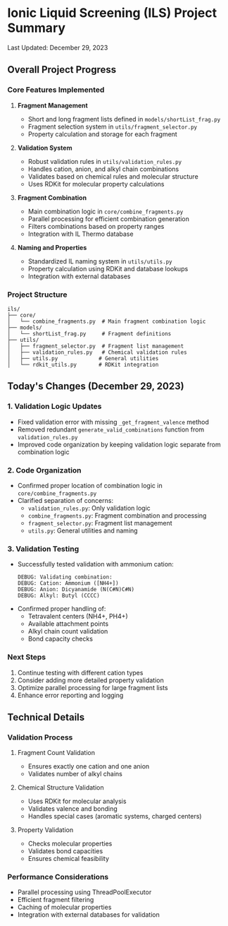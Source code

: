 # Ionic Liquid Screening (ILS) Project Summary
Last Updated: December 29, 2023

## Overall Project Progress

### Core Features Implemented
1. **Fragment Management**
   - Short and long fragment lists defined in `models/shortList_frag.py`
   - Fragment selection system in `utils/fragment_selector.py`
   - Property calculation and storage for each fragment

2. **Validation System**
   - Robust validation rules in `utils/validation_rules.py`
   - Handles cation, anion, and alkyl chain combinations
   - Validates based on chemical rules and molecular structure
   - Uses RDKit for molecular property calculations

3. **Fragment Combination**
   - Main combination logic in `core/combine_fragments.py`
   - Parallel processing for efficient combination generation
   - Filters combinations based on property ranges
   - Integration with IL Thermo database

4. **Naming and Properties**
   - Standardized IL naming system in `utils/utils.py`
   - Property calculation using RDKit and database lookups
   - Integration with external databases

### Project Structure
```
ils/
├── core/
│   └── combine_fragments.py  # Main fragment combination logic
├── models/
│   └── shortList_frag.py     # Fragment definitions
├── utils/
│   ├── fragment_selector.py  # Fragment list management
│   ├── validation_rules.py   # Chemical validation rules
│   ├── utils.py             # General utilities
│   └── rdkit_utils.py       # RDKit integration
```

## Today's Changes (December 29, 2023)

### 1. Validation Logic Updates
- Fixed validation error with missing `_get_fragment_valence` method
- Removed redundant `generate_valid_combinations` function from `validation_rules.py`
- Improved code organization by keeping validation logic separate from combination logic

### 2. Code Organization
- Confirmed proper location of combination logic in `core/combine_fragments.py`
- Clarified separation of concerns:
  - `validation_rules.py`: Only validation logic
  - `combine_fragments.py`: Fragment combination and processing
  - `fragment_selector.py`: Fragment list management
  - `utils.py`: General utilities and naming

### 3. Validation Testing
- Successfully tested validation with ammonium cation:
  ```
  DEBUG: Validating combination:
  DEBUG: Cation: Ammonium ([NH4+])
  DEBUG: Anion: Dicyanamide (N(C#N)C#N)
  DEBUG: Alkyl: Butyl (CCCC)
  ```
- Confirmed proper handling of:
  - Tetravalent centers (NH4+, PH4+)
  - Available attachment points
  - Alkyl chain count validation
  - Bond capacity checks

### Next Steps
1. Continue testing with different cation types
2. Consider adding more detailed property validation
3. Optimize parallel processing for large fragment lists
4. Enhance error reporting and logging

## Technical Details

### Validation Process
1. Fragment Count Validation
   - Ensures exactly one cation and one anion
   - Validates number of alkyl chains

2. Chemical Structure Validation
   - Uses RDKit for molecular analysis
   - Validates valence and bonding
   - Handles special cases (aromatic systems, charged centers)

3. Property Validation
   - Checks molecular properties
   - Validates bond capacities
   - Ensures chemical feasibility

### Performance Considerations
- Parallel processing using ThreadPoolExecutor
- Efficient fragment filtering
- Caching of molecular properties
- Integration with external databases for validation
